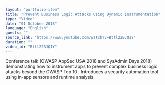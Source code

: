 ```yaml
---
layout: "portfolio-item"
title: "Prevent Business Logic Attacks Using Dynamic Instrumentation"
type: "Video"
date: "01 October 2018"
language: "English"
guests: ""
source_link: "https://www.youtube.com/watch?v=Bttl22BJQ1Y"
duration: ""
video_id: "Bttl22BJQ1Y"
---
```


Conference talk (OWASP AppSec USA 2018 and SysAdmin Days 2018) demonstrating how to instrument apps to prevent complex business logic attacks beyond the OWASP Top 10  . Introduces a security automation tool using in-app sensors and runtime analysis.
